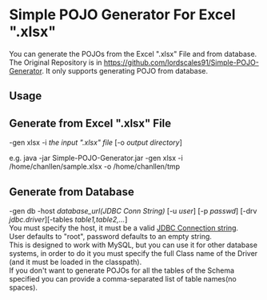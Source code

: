 **Simple POJO Generator For Excel ".xlsx"**
=====================

You can generate the POJOs from the Excel ".xlsx" File and from database. 
The Original Repository is in https://github.com/lordscales91/Simple-POJO-Generator. It only supports generating POJO from database.


**Usage**
-------

## Generate from Excel ".xlsx" File
-gen xlsx -i <em>the input ".xlsx" file</em> [-o <em>output directory</em>]

e.g. java -jar Simple-POJO-Generator.jar -gen xlsx -i /home/chanllen/sample.xlsx -o /home/chanllen/tmp


## Generate from Database
-gen db -host <em>database_url(JDBC Conn String)</em> [-u <em>user</em>] [-p
	  <em>passwd</em>] [-drv <em>jdbc.driver</em>][-tables
	  <em>table1,table2,...</em>]<br/>
	  You must specify the host, it must be a valid [JDBC Connection string](http://www.java2s.com/Tutorial/Java/0340__Database/AListofJDBCDriversconnectionstringdrivername.htm).<br/>
	  User defaults to "root", password defaults to an empty string.<br/>
	  This is designed to work with MySQL, but you can use it for other database systems, in order to do it you must specify the full Class name of the Driver (and it must be loaded  in the classpath).<br/>
	  If you don't want to generate POJOs for all the tables of the Schema specified you can 
	  provide a comma-separated list of table names(no spaces).
